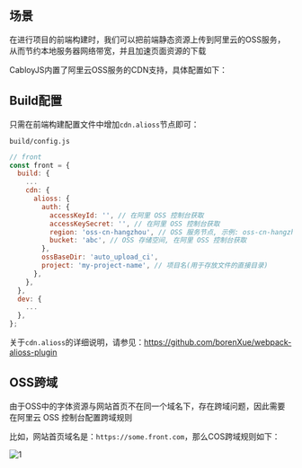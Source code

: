## **场景**

在进行项目的前端构建时，我们可以把前端静态资源上传到阿里云的OSS服务，从而节约本地服务器网络带宽，并且加速页面资源的下载

CabloyJS内置了阿里云OSS服务的CDN支持，具体配置如下：

## Build配置

只需在前端构建配置文件中增加`cdn.alioss`节点即可：

`build/config.js`

``` javascript
// front
const front = {
  build: {
    ...
    cdn: {
      alioss: {
        auth: {
          accessKeyId: '', // 在阿里 OSS 控制台获取
          accessKeySecret: '', // 在阿里 OSS 控制台获取
          region: 'oss-cn-hangzhou', // OSS 服务节点, 示例: oss-cn-hangzhou
          bucket: 'abc', // OSS 存储空间, 在阿里 OSS 控制台获取
        },
        ossBaseDir: 'auto_upload_ci',
        project: 'my-project-name', // 项目名(用于存放文件的直接目录)
      },
    },
  },
  dev: {
    ...
  },
};
```

关于`cdn.alioss`的详细说明，请参见：<https://github.com/borenXue/webpack-alioss-plugin>

## **OSS跨域**

由于OSS中的字体资源与网站首页不在同一个域名下，存在跨域问题，因此需要在阿里云 OSS 控制台配置跨域规则

比如，网站首页域名是：`https://some.front.com`，那么COS跨域规则如下：

![1](https://portal.cabloy.com/api/a/file/file/download/de0982cd45fc42dd929938c2722f21dd.png)